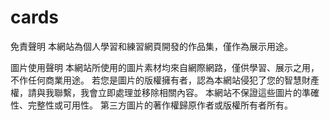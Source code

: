 # cards
免責聲明
本網站為個人學習和練習網頁開發的作品集，僅作為展示用途。

圖片使用聲明
本網站所使用的圖片素材均來自網際網路，僅供學習、展示之用，不作任何商業用途。
若您是圖片的版權擁有者，認為本網站侵犯了您的智慧財產權，請與我聯繫，我會立即處理並移除相關內容。
本網站不保證這些圖片的準確性、完整性或可用性。
第三方圖片的著作權歸原作者或版權所有者所有。
